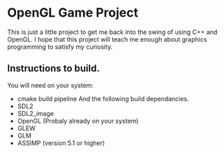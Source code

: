# OpenGL Game Project
This is just a little project to get me back into the swing of using C++ and
OpenGL. I hope that this project will teach me enough about graphics programming
to satisfy my curiosity.

## Instructions to build.
You will need on your system:
- cmake build pipeline
And the following build dependancies.
- SDL2
- SDL2_image
- OpenGL (Probaly already on your system)
- GLEW
- GLM
- ASSIMP (version 5.1 or higher)
